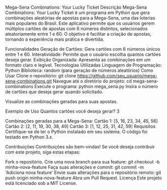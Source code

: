 Mega-Sena Combinations: Your Lucky Ticket
Descrição
Mega-Sena Combinations: Your Lucky Ticket é um programa em Python que gera combinações aleatórias de apostas para a Mega-Sena, uma das loterias mais populares do Brasil. Este aplicativo permite que os usuários gerem múltiplos cartões de apostas com 6 números distintos, selecionados aleatoriamente entre 1 e 60. O objetivo é facilitar a criação de apostas, tornando a experiência mais prática e divertida.

Funcionalidades
Geração de Cartões: Gera cartões com 6 números únicos entre 1 e 60.
Interatividade: Permite que o usuário escolha quantos cartões deseja gerar.
Exibição Organizada: Apresenta as combinações em um formato claro e legível.
Tecnologias Utilizadas
Linguagem de Programação: Python
Biblioteca: random (para geração de números aleatórios)
Como Usar
Clone o repositório:
git clone https://github.com/seu_usuario/mega-sena-combinations.git
Navegue até o diretório do projeto:
cd mega-sena-combinations
Execute o programa:
python mega_sena.py
Insira o número de cartões que deseja gerar quando solicitado.

Visualize as combinações geradas para suas apostas.

Exemplo de Uso
Quantos cartões você deseja gerar? 3

Combinações geradas para a Mega-Sena:
Cartão 1: [5, 16, 23, 34, 45, 56]
Cartão 2: [2, 11, 19, 30, 38, 49]
Cartão 3: [1, 12, 25, 31, 42, 59]
Requisitos
Certifique-se de ter o Python instalado em seu sistema. O código foi testado em Python 3.x.

Contribuições
Contribuições são bem-vindas! Se você deseja contribuir com este projeto, siga estas etapas:

Fork o repositório.
Crie uma nova branch para sua feature:
git checkout -b minha-nova-feature
Faça suas alterações e commit:
git commit -m 'Adiciona nova feature'
Envie suas alterações para o repositório remoto:
git push origin minha-nova-feature
Abra um Pull Request.
Licença
Este projeto está licenciado sob a MIT License.
